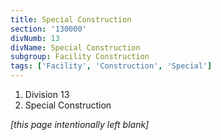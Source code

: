 ```yaml
---
title: Special Construction
section: '130000'
divNumb: 13
divName: Special Construction
subgroup: Facility Construction
tags: ['Facility', 'Construction', 'Special']
---
```


   1. Division 13
   1. Special Construction

*[this page intentionally left blank]*

